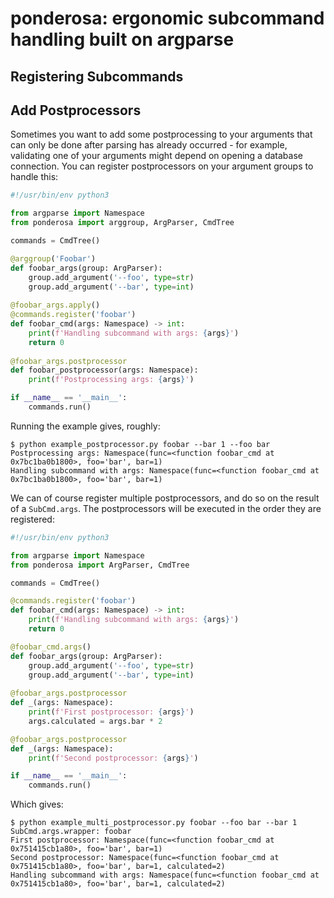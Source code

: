 # ponderosa: ergonomic subcommand handling built on argparse

## Registering Subcommands


## Add Postprocessors

Sometimes you want to add some postprocessing to your arguments that can only be done after parsing has already
occurred - for example, validating one of your arguments might depend on opening a database connection.
You can register postprocessors on your argument groups to handle this:

```python
#!/usr/bin/env python3

from argparse import Namespace
from ponderosa import arggroup, ArgParser, CmdTree

commands = CmdTree()

@arggroup('Foobar')
def foobar_args(group: ArgParser):
    group.add_argument('--foo', type=str)
    group.add_argument('--bar', type=int)
    
@foobar_args.apply()
@commands.register('foobar')
def foobar_cmd(args: Namespace) -> int:
    print(f'Handling subcommand with args: {args}')
    return 0
    
@foobar_args.postprocessor
def foobar_postprocessor(args: Namespace):
    print(f'Postprocessing args: {args}')

if __name__ == '__main__':    
    commands.run()
```

Running the example gives, roughly:

```console
$ python example_postprocessor.py foobar --bar 1 --foo bar      
Postprocessing args: Namespace(func=<function foobar_cmd at 0x7bc1ba0b1800>, foo='bar', bar=1)
Handling subcommand with args: Namespace(func=<function foobar_cmd at 0x7bc1ba0b1800>, foo='bar', bar=1)
```

We can of course register multiple postprocessors, and do so on the result of a `SubCmd.args`.
The postprocessors will be executed in the order they are registered:

```python
#!/usr/bin/env python3

from argparse import Namespace
from ponderosa import ArgParser, CmdTree

commands = CmdTree()

@commands.register('foobar')
def foobar_cmd(args: Namespace) -> int:
    print(f'Handling subcommand with args: {args}')
    return 0

@foobar_cmd.args()
def foobar_args(group: ArgParser):
    group.add_argument('--foo', type=str)
    group.add_argument('--bar', type=int)
    
@foobar_args.postprocessor
def _(args: Namespace):
    print(f'First postprocessor: {args}')
    args.calculated = args.bar * 2

@foobar_args.postprocessor
def _(args: Namespace):
    print(f'Second postprocessor: {args}')

if __name__ == '__main__':    
    commands.run()
```

Which gives:

```console
$ python example_multi_postprocessor.py foobar --foo bar --bar 1
SubCmd.args.wrapper: foobar
First postprocessor: Namespace(func=<function foobar_cmd at 0x751415cb1a80>, foo='bar', bar=1)
Second postprocessor: Namespace(func=<function foobar_cmd at 0x751415cb1a80>, foo='bar', bar=1, calculated=2)
Handling subcommand with args: Namespace(func=<function foobar_cmd at 0x751415cb1a80>, foo='bar', bar=1, calculated=2)
```